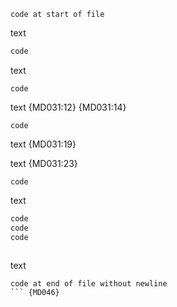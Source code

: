 ```
code at start of file
```

text

```ruby
code
```

text
```
code
```
text {MD031:12} {MD031:14}

```
code
```
text {MD031:19}

text {MD031:23}
```
code
```

text

```js
code
code
code
```

```html
```

text

```
code at end of file without newline
``` {MD046}